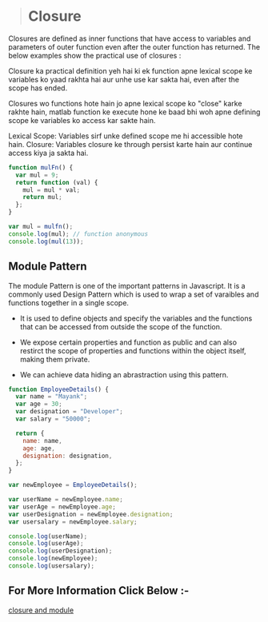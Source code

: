 > # Closure

Closures are defined as inner functions that have access to variables and parameters of outer function even after the outer function has returned. The below examples show the practical use of closures :


Closure ka practical definition yeh hai ki ek function apne lexical scope ke variables ko yaad rakhta hai aur unhe use kar sakta hai, even after the scope has ended.

Closures wo functions hote hain jo apne lexical scope ko "close" karke rakhte hain, matlab function ke execute hone ke baad bhi woh apne defining scope ke variables ko access kar sakte hain.

Lexical Scope: Variables sirf unke defined scope me hi accessible hote hain.
Closure: Variables closure ke through persist karte hain aur continue access kiya ja sakta hai.

```javascript
function mulFn() {
  var mul = 9;
  return function (val) {
    mul = mul * val;
    return mul;
  };
}

var mul = mulfn();
console.log(mul); // function anonymous
console.log(mul(13));
```

## Module Pattern

The module Pattern is one of the important patterns in Javascript. It is a commonly used Design Pattern which is used to wrap a set of varaibles and functions together in a single scope.

- It is used to define objects and specify the variables and the functions that can be accessed from outside the scope of the function.

- We expose certain properties and function as public and can also restirct the scope of properties and functions within the object itself, making them private.

- We can achieve data hiding an abrastraction using this pattern.

```javascript
function EmployeeDetails() {
  var name = "Mayank";
  var age = 30;
  var designation = "Developer";
  var salary = "50000";

  return {
    name: name,
    age: age,
    designation: designation,
  };
}

var newEmployee = EmployeeDetails();

var userName = newEmployee.name;
var userAge = newEmployee.age;
var userDesignation = newEmployee.designation;
var usersalary = newEmployee.salary;

console.log(userName);
console.log(userAge);
console.log(userDesignation);
console.log(newEmployee);
console.log(usersalary);
```

## For More Information Click Below :-

[closure and module](../js/8-closure/)